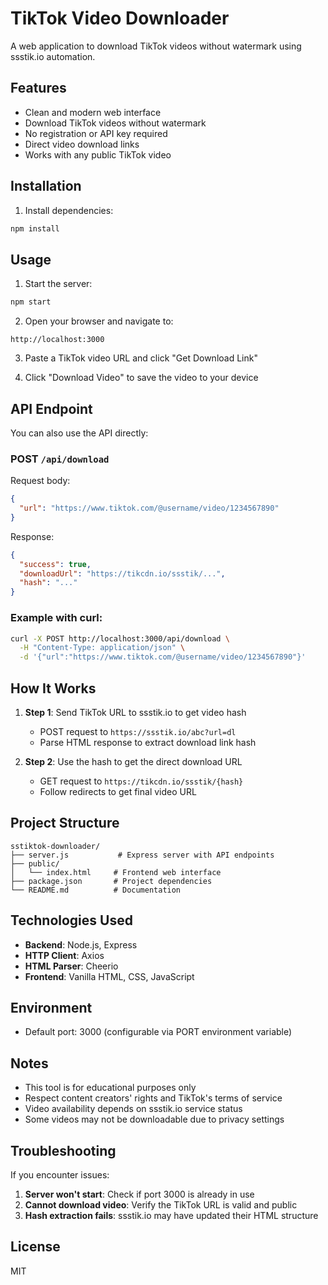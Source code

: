 # TikTok Video Downloader

A web application to download TikTok videos without watermark using ssstik.io automation.

## Features

- Clean and modern web interface
- Download TikTok videos without watermark
- No registration or API key required
- Direct video download links
- Works with any public TikTok video

## Installation

1. Install dependencies:
```bash
npm install
```

## Usage

1. Start the server:
```bash
npm start
```

2. Open your browser and navigate to:
```
http://localhost:3000
```

3. Paste a TikTok video URL and click "Get Download Link"

4. Click "Download Video" to save the video to your device

## API Endpoint

You can also use the API directly:

### POST `/api/download`

Request body:
```json
{
  "url": "https://www.tiktok.com/@username/video/1234567890"
}
```

Response:
```json
{
  "success": true,
  "downloadUrl": "https://tikcdn.io/ssstik/...",
  "hash": "..."
}
```

### Example with curl:

```bash
curl -X POST http://localhost:3000/api/download \
  -H "Content-Type: application/json" \
  -d '{"url":"https://www.tiktok.com/@username/video/1234567890"}'
```

## How It Works

1. **Step 1**: Send TikTok URL to ssstik.io to get video hash
   - POST request to `https://ssstik.io/abc?url=dl`
   - Parse HTML response to extract download link hash

2. **Step 2**: Use the hash to get the direct download URL
   - GET request to `https://tikcdn.io/ssstik/{hash}`
   - Follow redirects to get final video URL

## Project Structure

```
sstiktok-downloader/
├── server.js           # Express server with API endpoints
├── public/
│   └── index.html     # Frontend web interface
├── package.json       # Project dependencies
└── README.md          # Documentation
```

## Technologies Used

- **Backend**: Node.js, Express
- **HTTP Client**: Axios
- **HTML Parser**: Cheerio
- **Frontend**: Vanilla HTML, CSS, JavaScript

## Environment

- Default port: 3000 (configurable via PORT environment variable)

## Notes

- This tool is for educational purposes only
- Respect content creators' rights and TikTok's terms of service
- Video availability depends on ssstik.io service status
- Some videos may not be downloadable due to privacy settings

## Troubleshooting

If you encounter issues:

1. **Server won't start**: Check if port 3000 is already in use
2. **Cannot download video**: Verify the TikTok URL is valid and public
3. **Hash extraction fails**: ssstik.io may have updated their HTML structure

## License

MIT
